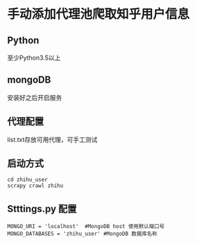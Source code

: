 # 手动添加代理池爬取知乎用户信息
## Python
至少Python3.5以上
## mongoDB
安装好之后开启服务
## 代理配置
list.txt存放可用代理，可手工测试
## 启动方式
```
cd zhihu_user
scrapy crawl zhihu
```
## **Stttings.py 配置**
```
MONGO_URI = 'localhost'  #MongoDB host 使用默认端口号
MONGO_DATABASES = 'zhihu_user' #MongoDB 数据库名称

```

